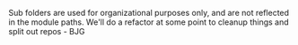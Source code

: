 Sub folders are used for organizational purposes only, and are not reflected
in the module paths.  We'll do a refactor at some point to cleanup things and
split out repos - BJG
